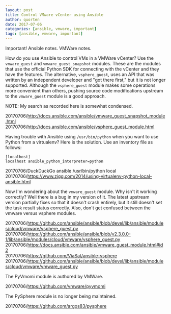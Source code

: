 ```yaml
---
layout: post
title: Control VMware vCenter using Ansible
author: quorten
date: 2017-07-06
categories: [ansible, vmware, important]
tags: [ansible, vmware, important]
---
```


Important!  Ansible notes.  VMWare notes.

How do you use Ansible to control VMs in a VMWare vCenter?  Use the
`vmware_guest` and `vmware_guest_snapshot` modules.  These are the
modules that use the official Python SDK for connecting with the
vCenter and they have the features.  The alternative, `vsphere_guest`,
uses an API that was written by an independent developer and "got
there first," but it is not longer supported.  Although the
`vsphere_guest` module makes some operations more convenient than
others, pushing source code modifications upstream to the
`vmware_guest` module is a good approach.

NOTE: My search as recorded here is somewhat condensed.

20170706/http://docs.ansible.com/ansible/vmware_guest_snapshot_module.html  
20170706/http://docs.ansible.com/ansible/vsphere_guest_module.html

Having trouble with Ansible using `/usr/bin/python` when you want to
use Python from a virtualenv?  Here is the solution.  Use an inventory
file as follows:

    [localhost]
    localhost ansible_python_interpreter=python

20170706/DuckDuckGo ansible /usr/bin/python local  
20170706/https://www.zigg.com/2014/using-virtualenv-python-local-ansible.html

<!-- more -->

Now I'm wondering about the `vmware_guest` module.  Why isn't it
working correctly?  Well there is a bug in my version of it.  The
latest upstream version partially fixes so that it doesn't crash
entirely, but it still doesn't set the task result status correctly.
Also, don't get confused between the vmware versus vsphere modules.

20170706/https://github.com/ansible/ansible/blob/devel/lib/ansible/modules/cloud/vmware/vsphere_guest.py  
20170706/https://github.com/ansible/ansible/blob/v2.3.0.0-1/lib/ansible/modules/cloud/vmware/vsphere_guest.py  
20170706/https://docs.ansible.com/ansible/vmware_guest_module.html#id2  
20170706/https://github.com/ViaSat/ansible-vsphere  
20170706/https://github.com/ansible/ansible/blob/devel/lib/ansible/modules/cloud/vmware/vmware_guest.py

The PyVmomi module is authored by VMWare.

20170706/https://github.com/vmware/pyvmomi

The PySphere module is no longer being maintained.

20170706/https://github.com/argos83/pysphere
